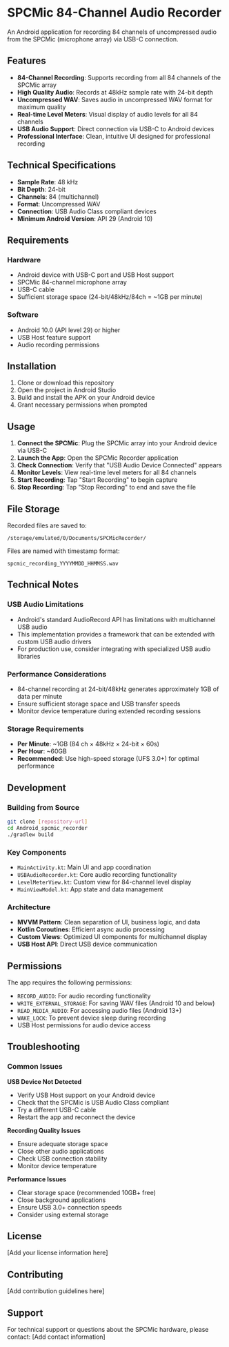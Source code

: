# SPCMic 84-Channel Audio Recorder

An Android application for recording 84 channels of uncompressed audio from the SPCMic (microphone array) via USB-C connection.

## Features

- **84-Channel Recording**: Supports recording from all 84 channels of the SPCMic array
- **High Quality Audio**: Records at 48kHz sample rate with 24-bit depth
- **Uncompressed WAV**: Saves audio in uncompressed WAV format for maximum quality
- **Real-time Level Meters**: Visual display of audio levels for all 84 channels
- **USB Audio Support**: Direct connection via USB-C to Android devices
- **Professional Interface**: Clean, intuitive UI designed for professional recording

## Technical Specifications

- **Sample Rate**: 48 kHz
- **Bit Depth**: 24-bit
- **Channels**: 84 (multichannel)
- **Format**: Uncompressed WAV
- **Connection**: USB Audio Class compliant devices
- **Minimum Android Version**: API 29 (Android 10)

## Requirements

### Hardware
- Android device with USB-C port and USB Host support
- SPCMic 84-channel microphone array
- USB-C cable
- Sufficient storage space (24-bit/48kHz/84ch = ~1GB per minute)

### Software
- Android 10.0 (API level 29) or higher
- USB Host feature support
- Audio recording permissions

## Installation

1. Clone or download this repository
2. Open the project in Android Studio
3. Build and install the APK on your Android device
4. Grant necessary permissions when prompted

## Usage

1. **Connect the SPCMic**: Plug the SPCMic array into your Android device via USB-C
2. **Launch the App**: Open the SPCMic Recorder application
3. **Check Connection**: Verify that "USB Audio Device Connected" appears
4. **Monitor Levels**: View real-time level meters for all 84 channels
5. **Start Recording**: Tap "Start Recording" to begin capture
6. **Stop Recording**: Tap "Stop Recording" to end and save the file

## File Storage

Recorded files are saved to:
```
/storage/emulated/0/Documents/SPCMicRecorder/
```

Files are named with timestamp format:
```
spcmic_recording_YYYYMMDD_HHMMSS.wav
```

## Technical Notes

### USB Audio Limitations
- Android's standard AudioRecord API has limitations with multichannel USB audio
- This implementation provides a framework that can be extended with custom USB audio drivers
- For production use, consider integrating with specialized USB audio libraries

### Performance Considerations
- 84-channel recording at 24-bit/48kHz generates approximately 1GB of data per minute
- Ensure sufficient storage space and USB transfer speeds
- Monitor device temperature during extended recording sessions

### Storage Requirements
- **Per Minute**: ~1GB (84 ch × 48kHz × 24-bit × 60s)
- **Per Hour**: ~60GB
- **Recommended**: Use high-speed storage (UFS 3.0+) for optimal performance

## Development

### Building from Source
```bash
git clone [repository-url]
cd Android_spcmic_recorder
./gradlew build
```

### Key Components
- `MainActivity.kt`: Main UI and app coordination
- `USBAudioRecorder.kt`: Core audio recording functionality
- `LevelMeterView.kt`: Custom view for 84-channel level display
- `MainViewModel.kt`: App state and data management

### Architecture
- **MVVM Pattern**: Clean separation of UI, business logic, and data
- **Kotlin Coroutines**: Efficient async audio processing
- **Custom Views**: Optimized UI components for multichannel display
- **USB Host API**: Direct USB device communication

## Permissions

The app requires the following permissions:
- `RECORD_AUDIO`: For audio recording functionality
- `WRITE_EXTERNAL_STORAGE`: For saving WAV files (Android 10 and below)
- `READ_MEDIA_AUDIO`: For accessing audio files (Android 13+)
- `WAKE_LOCK`: To prevent device sleep during recording
- USB Host permissions for audio device access

## Troubleshooting

### Common Issues

**USB Device Not Detected**
- Verify USB Host support on your Android device
- Check that the SPCMic is USB Audio Class compliant
- Try a different USB-C cable
- Restart the app and reconnect the device

**Recording Quality Issues**
- Ensure adequate storage space
- Close other audio applications
- Check USB connection stability
- Monitor device temperature

**Performance Issues**
- Clear storage space (recommended 10GB+ free)
- Close background applications
- Ensure USB 3.0+ connection speeds
- Consider using external storage

## License

[Add your license information here]

## Contributing

[Add contribution guidelines here]

## Support

For technical support or questions about the SPCMic hardware, please contact:
[Add contact information]